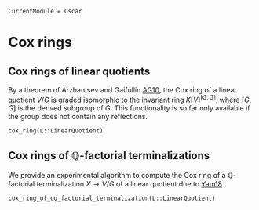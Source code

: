 ```@meta
CurrentModule = Oscar
```

# Cox rings

## Cox rings of linear quotients

By a theorem of Arzhantsev and Gaifullin [AG10](@cite), the Cox ring of a linear
quotient $V/G$ is graded isomorphic to the invariant ring $K[V]^{[G,G]}$, where
$[G,G]$ is the derived subgroup of $G$.
This functionality is so far only available if the group does not contain any
reflections.
```@docs
cox_ring(L::LinearQuotient)
```

## Cox rings of $\mathbb Q$-factorial terminalizations

We provide an experimental algorithm to compute the Cox ring of a $\mathbb Q$-factorial
terminalization $X\to V/G$ of a linear quotient due to [Yam18](@cite).
```@docs
cox_ring_of_qq_factorial_terminalization(L::LinearQuotient)
```
